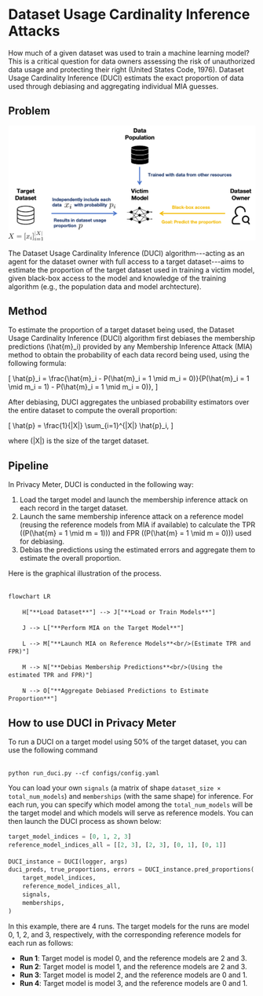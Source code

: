 # Dataset Usage Cardinality Inference Attacks
How much of a given dataset was used to train a machine learning model? This is a critical question for data owners assessing the risk of unauthorized data usage and protecting their right (United States Code, 1976). Dataset Usage Cardinality Inference (DUCI) estimats the exact proportion of data used through debiasing and aggregating individual MIA guesses.

## Problem
<img src="duci_problem.png" alt="Problem Illustration" title="Simple DUCI Pipeline" width="600">

The Dataset Usage Cardinality Inference (DUCI) algorithm---acting as an agent for the dataset owner with full access to a target dataset---aims to estimate the proportion of the target dataset used in training a victim model, given black-box access to the model and knowledge of the training algorithm (e.g., the population data and model archtecture).


## Method
To estimate the proportion of a target dataset being used, the Dataset Usage Cardinality Inference (DUCI) algorithm first debiases the membership predictions \(\hat{m}_i\) provided by any Membership Inference Attack (MIA) method to obtain the probability of each data record being used, using the following formula:

\[
\hat{p}_i = \frac{\hat{m}_i - P(\hat{m}_i = 1 \mid m_i = 0)}{P(\hat{m}_i = 1 \mid m_i = 1) - P(\hat{m}_i = 1 \mid m_i = 0)},
\]

After debiasing, DUCI aggregates the unbiased probability estimators over the entire dataset to compute the overall proportion:

\[
\hat{p} = \frac{1}{|X|} \sum_{i=1}^{|X|} \hat{p}_i,
\]

where \(|X|\) is the size of the target dataset.

## Pipeline

In Privacy Meter, DUCI is conducted in the following way:

1. Load the target model and launch the membership inference attack on each record in the target dataset.  
2. Launch the same membership inference attack on a reference model (reusing the reference models from MIA if available) to calculate the TPR (\(P(\hat{m} = 1 \mid m = 1)\)) and FPR (\(P(\hat{m} = 1 \mid m = 0)\)) used for debiasing.  
3. Debias the predictions using the estimated errors and aggregate them to estimate the overall proportion.  

Here is the graphical illustration of the process.

```mermaid

flowchart LR

    H["**Load Dataset**"] --> J["**Load or Train Models**"]

    J --> L["**Perform MIA on the Target Model**"]

    L --> M["**Launch MIA on Reference Models**<br/>(Estimate TPR and FPR)"]

    M --> N["**Debias Membership Predictions**<br/>(Using the estimated TPR and FPR)"]

    N --> O["**Aggregate Debiased Predictions to Estimate Proportion**"]

```

## How to use DUCI in Privacy Meter

To run a DUCI on a target model using 50% of the target dataset, you can use the following command

```

python run_duci.py --cf configs/config.yaml

```

You can load your own `signals` (a matrix of shape `dataset_size × total_num_models`) and `memberships` (with the same shape) for inference. For each run, you can specify which model among the `total_num_models` will be the target model and which models will serve as reference models. You can then launch the DUCI process as shown below:

```python
target_model_indices = [0, 1, 2, 3]
reference_model_indices_all = [[2, 3], [2, 3], [0, 1], [0, 1]]

DUCI_instance = DUCI(logger, args)
duci_preds, true_proportions, errors = DUCI_instance.pred_proportions(
    target_model_indices, 
    reference_model_indices_all, 
    signals,
    memberships,
)
```
In this example, there are 4 runs. The target models for the runs are model 0, 1, 2, and 3, respectively, with the corresponding reference models for each run as follows: 

- **Run 1**: Target model is model 0, and the reference models are 2 and 3.  
- **Run 2**: Target model is model 1, and the reference models are 2 and 3.  
- **Run 3**: Target model is model 2, and the reference models are 0 and 1.  
- **Run 4**: Target model is model 3, and the reference models are 0 and 1.  